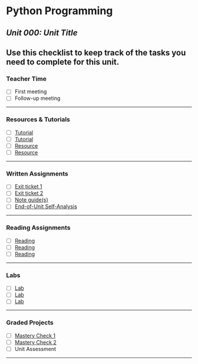 # Python Programming  
## *Unit 000: Unit Title*

Use this checklist to keep track of the tasks you need to complete for this unit.    
---
### Teacher Time
- [ ] First meeting
- [ ] Follow-up meeting
---
### Resources & Tutorials 
- [ ] [Tutorial](url)
- [ ] [Tutorial](url)
- [ ] [Resource](url)
- [ ] [Resource](url)
---
### Written Assignments
- [ ] [Exit ticket 1](url)
- [ ] [Exit ticket 2](url)
- [ ] [Note guide(s)](url)
- [ ] [End-of-Unit Self-Analysis](url)
---
### Reading Assignments
- [ ] [Reading](url)
- [ ] [Reading](url)
- [ ] [Reading](url)
---
### Labs
- [ ] [Lab](url)
- [ ] [Lab](url)
- [ ] [Lab](url)
---
### Graded Projects
- [ ] [Mastery Check 1](url)
- [ ] [Mastery Check 2](url)
- [ ] Unit Assessment
---
